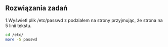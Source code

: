 ## Rozwiązania zadań

1\.Wyświetl plik /etc/passwd z podziałem na strony przyjmując, że strona na 5 linii tekstu.

```sh
cd /etc/
more -5 passwd
```





